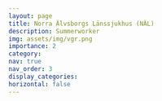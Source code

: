 ```yaml
---
layout: page
title: Norra Älvsborgs Länssjukhus (NÄL) 
description: Summerworker
img: assets/img/vgr.png
importance: 2
category:
nav: true
nav_order: 3
display_categories:
horizontal: false
---
```

<!-- markdownlint-disable MD033 -->